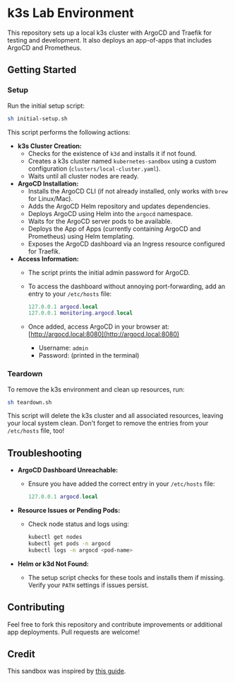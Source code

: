 # k3s Lab Environment

This repository sets up a local k3s cluster with ArgoCD and Traefik for testing and development. It also deploys an app-of-apps that includes ArgoCD and Prometheus.

## Getting Started

### Setup
Run the initial setup script:

```sh
sh initial-setup.sh
```

This script performs the following actions:

* **k3s Cluster Creation:**
  * Checks for the existence of `k3d` and installs it if not found.
  * Creates a k3s cluster named `kubernetes-sandbox` using a custom configuration (`clusters/local-cluster.yaml`).
  * Waits until all cluster nodes are ready.
* **ArgoCD Installation:**
  * Installs the ArgoCD CLI (if not already installed, only works with `brew` for Linux/Mac).
  * Adds the ArgoCD Helm repository and updates dependencies.
  * Deploys ArgoCD using Helm into the `argocd` namespace.
  * Waits for the ArgoCD server pods to be available.
  * Deploys the App of Apps (currently containing ArgoCD and Prometheus) using Helm templating.
  * Exposes the ArgoCD dashboard via an Ingress resource configured for Traefik.
* **Access Information:**
  * The script prints the initial admin password for ArgoCD.
  * To access the dashboard without annoying port-forwarding, add an entry to your `/etc/hosts` file:

      ```lua
      127.0.0.1 argocd.local
      127.0.0.1 monitoring.argocd.local
      ```

  * Once added, access ArgoCD in your browser at: [http://argocd.local:8080](http://argocd.local:8080)
      * Username: `admin`
      * Password: (printed in the terminal)

### Teardown
To remove the k3s environment and clean up resources, run:

```bash
sh teardown.sh
```

This script will delete the k3s cluster and all associated resources, leaving your local system clean.
Don't forget to remove the entries from your `/etc/hosts` file, too!


## Troubleshooting

* **ArgoCD Dashboard Unreachable:**
    * Ensure you have added the correct entry in your `/etc/hosts` file:

        ```lua
        127.0.0.1 argocd.local
        ```

* **Resource Issues or Pending Pods:**
    * Check node status and logs using:

        ```bash
        kubectl get nodes
        kubectl get pods -n argocd
        kubectl logs -n argocd <pod-name>
        ```

* **Helm or k3d Not Found:**
    * The setup script checks for these tools and installs them if missing. Verify your `PATH` settings if issues persist.

## Contributing
Feel free to fork this repository and contribute improvements or additional app deployments. Pull requests are welcome!

## Credit
This sandbox was inspired by [this guide]( https://www.arthurkoziel.com/setting-up-argocd-with-helm/).


